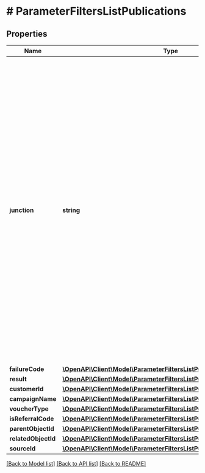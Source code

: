 # # ParameterFiltersListPublications

## Properties

Name | Type | Description | Notes
------------ | ------------- | ------------- | -------------
**junction** | **string** | Logical Operator Between Filters. Filter by conditions set on the &#x60;junction&#x60; parameter indicating how the &#x60;conditions&#x60; should be accounted for in the query. An &#x60;AND&#x60; is an all-inclusive logical operator, meaning the &#x60;AND&#x60; operator displays a record if **ALL** the conditions separated by AND are TRUE, while  an &#x60;OR&#x60; operator displays a record if **ANY** of the conditions separated by OR is TRUE. | [optional]
**failureCode** | [**\OpenAPI\Client\Model\ParameterFiltersListPublicationsFailureCode**](ParameterFiltersListPublicationsFailureCode.md) |  | [optional]
**result** | [**\OpenAPI\Client\Model\ParameterFiltersListPublicationsResult**](ParameterFiltersListPublicationsResult.md) |  | [optional]
**customerId** | [**\OpenAPI\Client\Model\ParameterFiltersListPublicationsCustomerId**](ParameterFiltersListPublicationsCustomerId.md) |  | [optional]
**campaignName** | [**\OpenAPI\Client\Model\ParameterFiltersListPublicationsCampaignName**](ParameterFiltersListPublicationsCampaignName.md) |  | [optional]
**voucherType** | [**\OpenAPI\Client\Model\ParameterFiltersListPublicationsVoucherType**](ParameterFiltersListPublicationsVoucherType.md) |  | [optional]
**isReferralCode** | [**\OpenAPI\Client\Model\ParameterFiltersListPublicationsIsReferralCode**](ParameterFiltersListPublicationsIsReferralCode.md) |  | [optional]
**parentObjectId** | [**\OpenAPI\Client\Model\ParameterFiltersListPublicationsParentObjectId**](ParameterFiltersListPublicationsParentObjectId.md) |  | [optional]
**relatedObjectId** | [**\OpenAPI\Client\Model\ParameterFiltersListPublicationsRelatedObjectId**](ParameterFiltersListPublicationsRelatedObjectId.md) |  | [optional]
**sourceId** | [**\OpenAPI\Client\Model\ParameterFiltersListPublicationsSourceId**](ParameterFiltersListPublicationsSourceId.md) |  | [optional]

[[Back to Model list]](../../README.md#models) [[Back to API list]](../../README.md#endpoints) [[Back to README]](../../README.md)
